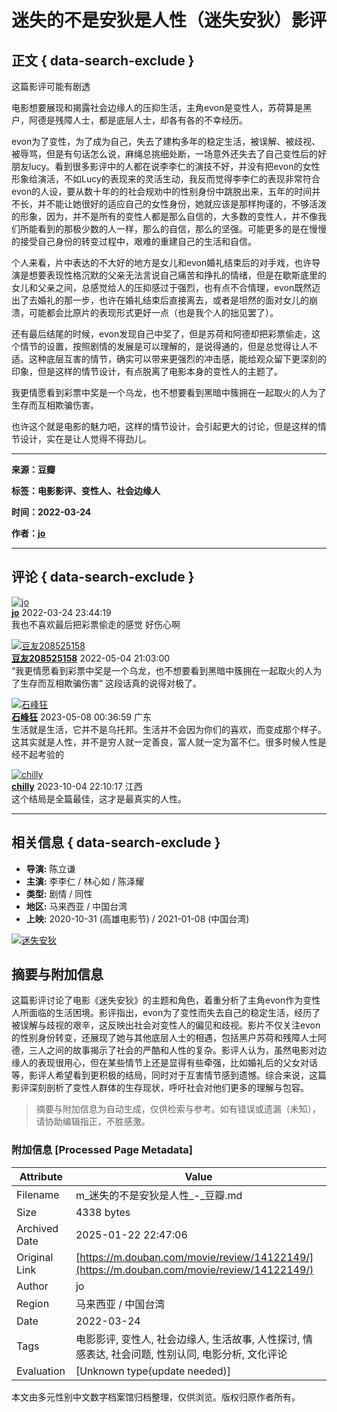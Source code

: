 # 迷失的不是安狄是人性（迷失安狄）影评

## 正文 { data-search-exclude }


这篇影评可能有剧透

电影想要展现和揭露社会边缘人的压抑生活，主角evon是变性人，苏荷算是黑户，阿德是残障人士，都是底层人士，却各有各的不幸经历。

evon为了变性，为了成为自己，失去了建构多年的稳定生活，被误解、被歧视、被辱骂，但是有句话怎么说，麻绳总挑细处断，一场意外还失去了自己变性后的好朋友lucy。看到很多影评中的人都在说李李仁的演技不好，并没有把evon的女性形象给演活，不如Lucy的表现来的灵活生动，我反而觉得李李仁的表现非常符合evon的人设，要从数十年的的社会规劝中的性别身份中跳脱出来，五年的时间并不长，并不能让她很好的适应自己的女性身份，她就应该是那样拘谨的，不够活泼的形象，因为，并不是所有的变性人都是那么自信的，大多数的变性人，并不像我们所能看到的那极少数的人一样，那么的自信，那么的坚强。可能更多的是在慢慢的接受自己身份的转变过程中，艰难的重建自己的生活和自信。

个人来看，片中表达的不大好的地方是女儿和evon婚礼结束后的对手戏，也许导演是想要表现性格沉默的父亲无法言说自己痛苦和挣扎的情绪，但是在歇斯底里的女儿和父亲之间，总感觉给人的压抑感过于强烈，也有点不合情理，evon既然迈出了去婚礼的那一步，也许在婚礼结束后直接离去，或者是坦然的面对女儿的崩溃，可能都会比原片的表现形式更好一点（也是我个人的拙见罢了）。

还有最后结尾的时候，evon发现自己中奖了，但是苏荷和阿德却把彩票偷走，这个情节的设置，按照剧情的发展是可以理解的，是说得通的，但是总觉得让人不适。这种底层互害的情节，确实可以带来更强烈的冲击感，能给观众留下更深刻的印象，但是这样的情节设计，有点脱离了电影本身的变性人的主题了。

我更情愿看到彩票中奖是一个乌龙，也不想要看到黑暗中簇拥在一起取火的人为了生存而互相欺骗伤害。

也许这个就是电影的魅力吧，这样的情节设计，会引起更大的讨论，但是这样的情节设计，实在是让人觉得不得劲儿。

---

**来源：豆瓣**

**标签：电影影评、变性人、社会边缘人** 

**时间：2022-03-24**

**作者：[jo](https://www.douban.com/people/4080366/)**

---

## 评论 { data-search-exclude }

[![jo](https://img2.doubanio.com/icon/up4080366-1.jpg)](https://www.douban.com/people/liujojo/)  
**[jo](https://www.douban.com/people/4080366)** 2022-03-24 23:44:19  
我也不喜欢最后把彩票偷走的感觉 好伤心啊

[![豆友208525158](https://img9.doubanio.com/icon/up208525158-4.jpg)](https://www.douban.com/people/208525158/)  
**[豆友208525158](https://www.douban.com/people/208525158)** 2022-05-04 21:03:00  
“我更情愿看到彩票中奖是一个乌龙，也不想要看到黑暗中簇拥在一起取火的人为了生存而互相欺骗伤害” 这段话真的说得对极了。

[![石峰狂](https://img2.doubanio.com/icon/up188847092-1.jpg)](https://www.douban.com/people/188847092/)  
**[石峰狂](https://www.douban.com/people/188847092)** 2023-05-08 00:36:59 广东  
生活就是生活，它并不是乌托邦。生活并不会因为你们的喜欢，而变成那个样子。这其实就是人性，并不是穷人就一定善良，富人就一定为富不仁。很多时候人性是经不起考验的

[![chilly](https://img9.doubanio.com/icon/up57100712-4.jpg)](https://www.douban.com/people/chilly218/)  
**[chilly](https://www.douban.com/people/57100712)** 2023-10-04 22:10:17 江西  
这个结局是全篇最佳，这才是最真实的人性。

---

## 相关信息 { data-search-exclude }

- **导演:** 陈立谦
- **主演:** 李李仁 / 林心如 / 陈泽耀
- **类型:** 剧情 / 同性
- **地区:** 马来西亚 / 中国台湾
- **上映:** 2020-10-31 (高雄电影节) / 2021-01-08 (中国台湾)

[![迷失安狄](https://img9.doubanio.com/view/photo/s_ratio_poster/public/p2585101276.webp)](https://movie.douban.com/subject/30334960/)
<!-- tcd_original_link https://m.douban.com/movie/review/14122149/ -->


## 摘要与附加信息

<!-- tcd_abstract -->
这篇影评讨论了电影《迷失安狄》的主题和角色，着重分析了主角evon作为变性人所面临的生活困境。影评指出，evon为了变性而失去自己的稳定生活，经历了被误解与歧视的艰辛，这反映出社会对变性人的偏见和歧视。影片不仅关注evon的性别身份转变，还展现了她与其他底层人士的相遇，包括黑户苏荷和残障人士阿德，三人之间的故事揭示了社会的严酷和人性的复杂。影评人认为，虽然电影对边缘人的表现很用心，但在某些情节上还是显得有些牵强，比如婚礼后的父女对话等，影评人希望看到更积极的结局，同时对于互害情节感到遗憾。综合来说，这篇影评深刻剖析了变性人群体的生存现状，呼吁社会对他们更多的理解与包容。
<!-- tcd_abstract_end -->

> 摘要与附加信息为自动生成，仅供检索与参考。如有错误或遗漏（未知），请协助编辑指正，不胜感激。

### 附加信息 [Processed Page Metadata]

| Attribute       | Value                                  |
|-----------------|----------------------------------------|
| Filename        | m_迷失的不是安狄是人性_-_豆瓣.md                             |
| Size            | 4338 bytes                           |
| Archived Date   | 2025-01-22 22:47:06                             |
| Original Link   | [https://m.douban.com/movie/review/14122149/](https://m.douban.com/movie/review/14122149/)                       |
| Author          | jo                               |
| Region          | 马来西亚 / 中国台湾                               |
| Date            | 2022-03-24                                 |
| Tags            | 电影影评, 变性人, 社会边缘人, 生活故事, 人性探讨, 情感表达, 社会问题, 性别认同, 电影分析, 文化评论                                 |
| Evaluation            | [Unknown type(update needed)]                                 |
<!-- tcd_table_end -->

本文由多元性别中文数字档案馆归档整理，仅供浏览。版权归原作者所有。
